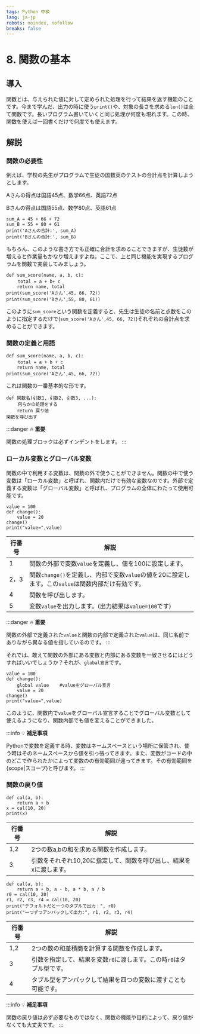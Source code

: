 ```yaml
---
tags: Python 中級
lang: ja-jp
robots: noindex, nofollow
breaks: false
---
```


<style>
.code {
user-select: none;
-ms-user-select: none;
-webkit-user-select: none;
cursor: not-allowed
}
</style>

# 8. 関数の基本
## 導入
関数とは、与えられた値に対して定められた処理を行って結果を返す機能のことです。今まで学んだ、出力の時に使う`print()`や、対象の長さを求める`len()`は全て関数です。長いプログラム書いていくと同じ処理が何度も現れます。この時、関数を使えば一回書くだけで何度でも使えます。

## 解説

### 関数の必要性
例えば、学校の先生がプログラムで生徒の国数英のテストの合計点を計算しようとします。

Aさんの得点は国語45点、数学66点、英語72点

Bさんの得点は国語55点、数学80点、英語61点
```python=1
sum_A = 45 + 66 + 72
sum_B = 55 + 80 + 61
print('Aさんの合計:', sum_A)
print('Bさんの合計:', sum_B)
```
もちろん、このような書き方でも正確に合計を求めることできますが、生徒数が増えると作業量もかなり増えますよね。ここで、上と同じ機能を実現するプログラムを関数で実装してみましょう。
```python=1
def sum_score(name, a, b, c):
　　 total = a + b+ c
    return name, total
print(sum_score('Aさん',45, 66, 72))
print(sum_score('Bさん',55, 80, 61))
```
このように`sum_score`という関数を定義すると、先生は生徒の名前と点数をこのように指定するだけで(`sum_score('Aさん',45, 66, 72)`)それぞれの合計点を求めることができます。

### 関数の定義と用語
```python=1
def sum_score(name, a, b, c):
　　 total = a + b + c
    return name, total
print(sum_score('Aさん',45, 66, 72))
```
これは関数の一番基本的な形です。
```python=1
def 関数名(引数1, 引数2, 引数3, ...):
　　 何らかの処理をする
    return 戻り値
関数を呼び出す
```
:::danger
:fire: **重要**

関数の処理ブロックは必ずインデントをします。
:::
### ローカル変数とグローバル変数
関数の中で利用する変数は、関数の外で使うことができません。関数の中で使う変数は「ローカル変数」と呼ばれ、関数内だけで有効な変数なのです。外部で定義する変数は「グローバル変数」と呼ばれ、プログラムの全体にわたって使用可能です。
```python=1
value = 100
def change():
    value = 20
change()
print("value=",value)
```
|行番号|解説|
|---|---|
|1|関数の外部で変数`value`を定義し、値を100に設定します。|
|2，3|関数`change()`を定義し、内部で変数`value`の値を20に設定します。この`value`は関数内部だけ有効です。|
|4|関数を呼び出します。|
|5|変数`value`を出力します。(出力結果は`value=100`です)|

:::danger
:fire: **重要**

関数の外部で定義された`value`と関数の内部で定義された`value`は、同じ名前でありながら異なる値を指しているのです。
:::

それでは、敢えて関数の外部にある変数と内部にある変数を一致させるにはどうすればいいでしょうか？それが、`global宣言`です。
```python=1
value = 100
def change():
    global value    #valueをグローバル宣言 
    value = 20
change()
print("value=",value)
```
このように、関数内で`value`をグローバル宣言することでグローバル変数として使えるようになり、関数内部でも値を変えることができました。

:::info
:bulb: **補足事項**

Pythonで変数を定義する時、変数はネームスペースという場所に保管され、使う時はそのネームスペースから値を引っ張ってきます。また、変数がコードの中のどこで作られたかによって変数のの有効範囲が違ってきます。その有効範囲を{scope|スコープ}と呼びます。
:::

### 関数の戻り値

```python=1
def cal(a, b):
    return a + b
x = cal(10, 20)
print(x)
```
|行番号|解説|
|---|---|
|1,2|2つの数a,bの和を求める関数を作成します。|
|3|引数をそれぞれ10,20に指定して、関数を呼び出し、結果をxに渡します。|

```python=1
def cal(a, b):
    return a + b, a - b, a * b, a / b
r0 = cal(10, 20)
r1, r2, r3, r4 = cal(10, 20)
print("デフォルトだと一つのタプルで出力：", r0)
print("一つずつアンパックして出力:", r1, r2, r3, r4)
```
|行番号|解説|
|---|---|
|1,2|2つの数の和差積商を計算する関数を作成します。|
|3|引数を指定して、結果を変数`r0`に渡します。この時`r0`はタプル型です。|
|4|タプル型をアンパックして結果を四つの変数に渡すことも可能です。|

:::info
:bulb: **補足事項**

関数の戻り値は必ず必要なものではなく、関数の機能や目的によって、戻り値がなくても大丈夫です。
:::


<div style='display: none'>

## クイズ
1. 以下のプログラムの実行結果を選んでください。
```python=1
def fun(x,y):
    return x + y, (x + y) * 2
print(fun('1','2'))
```
- [x] `('12', '1212')`
- [ ] `(3, 6)`
- [ ] `(12, 1212)`
- [ ] `('3', '6')`

2. 以下のプログラムの実行結果を選んでください。
```python=1
def f(a, b):
    a = 4
    return a + b
def main():
    a = 5
    b = 6
    print(f(a, b), a + b)
main()
```
- [ ] `11 11`
- [ ] `11 10`
- [x] `10 11`
- [ ] `10 10`

3. 関数の戻り値について正しい選択肢を以下から選んでください。
- [ ] `戻り値は必ず必要です。`
- [ ] `戻り値は必ず一つだけです。`
- [x] `戻り値は一つ以上あっても大丈夫です。`
- [x] `戻り値はなくても大丈夫です。`

4. 以下のプログラムの実行結果を選んでください。
```python=1
counter = 1
num = 0
def tset():
    global counter
    for i in (1,2,3):
        counter += 1
        num = 10
tset()
print(counter,num)
```
- [ ] `4 10`
- [ ] `1 0`
- [ ] `1 10`
- [x] `4 0`

5．以下のプログラムについて正しい記述を選んでください。
```python=1
def func(a, b):
    c = a**2 + b
    b = a
    return c
a = 10
b = 100
c = func(a, b) + a
d = func(a, c)
```
- [x] `aは最終的に10になります。`
- [x] `bは最終的に100になります。`
- [ ] `cは最終的に200になります。`
- [ ] `dは最終的に300になります。`

</div>